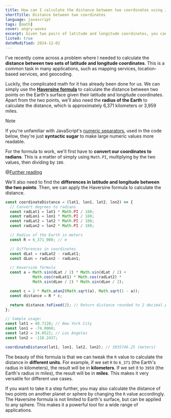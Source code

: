 ```yaml
---
title: How can I calculate the distance between two coordinates using JavaScript?
shortTitle: Distance between two coordinates
language: javascript
tags: [math]
cover: angry-waves
excerpt: Given two pairs of latitude and longitude coordinates, you can calculate the distance between them using the Haversine formula. Let's find out how.
listed: true
dateModified: 2024-12-02
---
```


I've recently come across a problem where I needed to calculate the **distance between two sets of latitude and longitude coordinates**. This is a common task in many applications, such as mapping services, location-based services, and geocoding.

Luckily, the complicated math for it has already been done for us. We can simply use the [**Haversine formula**](https://en.wikipedia.org/wiki/Haversine_formula) to calculate the distance between two points on the Earth's surface given their latitude and longitude coordinates. Apart from the two points, we'll also need the **radius of the Earth** to calculate the distance, which is approximately 6,371 kilometers or 3,959 miles.

> [!NOTE]
>
> If you're unfamiliar with JavaScript's [numeric separators](/js/s/numeric-separator), used in the code below, they're just **syntactic sugar** to make large numeric values more readable.

For the formula to work, we'll first have to **convert our coordinates to radians**. This is a matter of simply using `Math.PI`, multiplying by the two values, then dividing by `180`.

@[Further reading](/js/s/convert-degrees-radians)

We'll also need to find the **differences in latitude and longitude between the two points**. Then, we can apply the Haversine formula to calculate the distance.

```js
const coordinateDistance = (lat1, lon1, lat2, lon2) => {
  // Convert degrees to radians
  const radLat1 = lat1 * Math.PI / 180;
  const radLon1 = lon1 * Math.PI / 180;
  const radLat2 = lat2 * Math.PI / 180;
  const radLon2 = lon2 * Math.PI / 180;

  // Radius of the Earth in meters
  const R = 6_371_000; // m

  // Differences in coordinates
  const dLat = radLat2 - radLat1;
  const dLon = radLon2 - radLon1;

  // Haversine formula
  const a = Math.sin(dLat / 2) * Math.sin(dLat / 2) +
            Math.cos(radLat1) * Math.cos(radLat2) *
            Math.sin(dLon / 2) * Math.sin(dLon / 2);

  const c = 2 * Math.atan2(Math.sqrt(a), Math.sqrt(1 - a));
  const distance = R * c;

  return distance.toFixed(2); // Return distance rounded to 2 decimal places
};

// Sample usage:
const lat1 = 40.7128; // New York City
const lon1 = -74.0060;
const lat2 = 34.0522; // Los Angeles
const lon2 = -118.2437;

coordinateDistance(lat1, lon1, lat2, lon2); // 3935746.25 (meters)
```

The beauty of this formula is that we can tweak the `R` value to calculate the distance in **different units**. For example, if we set `R` to `6_371` (the Earth's radius in kilometers), the result will be in **kilometers**. If we set it to `3959` (the Earth's radius in miles), the result will be in **miles**. This makes it very versatile for different use cases.

If you want to take it a step further, you may also calculate the distance of two points on another planet or sphere by changing the `R` value accordingly. The Haversine formula is not limited to Earth's surface, but can be applied to any sphere. This makes it a powerful tool for a wide range of applications.
